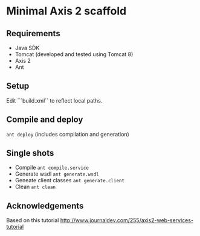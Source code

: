# Minimal Axis 2 scaffold

## Requirements

- Java SDK
- Tomcat (developed and tested using Tomcat 8)
- Axis 2
- Ant

## Setup

Edit ```build.xml`` to reflect local paths.

## Compile and deploy

```ant deploy``` (includes compilation and generation)

## Single shots

- Compile ```ant compile.service```
- Generate wsdl ```ant generate.wsdl```
- Geneate client classes ```ant generate.client```
- Clean ```ant clean```

## Acknowledgements
Based on this tutorial http://www.journaldev.com/255/axis2-web-services-tutorial



